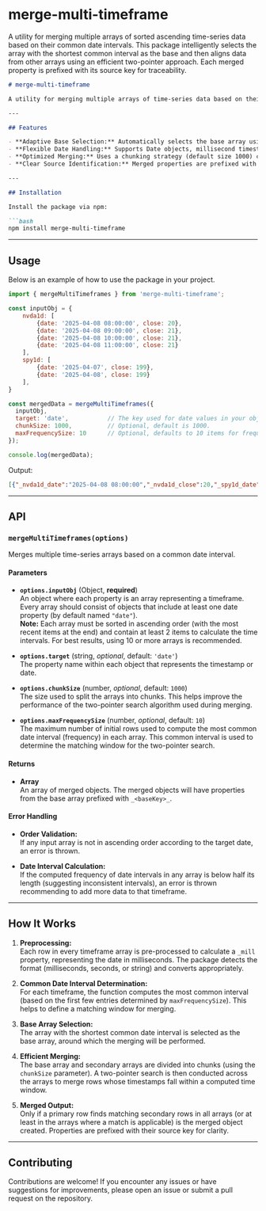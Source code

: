 # merge-multi-timeframe

A utility for merging multiple arrays of sorted ascending time-series data based on their common date intervals. This package intelligently selects the array with the shortest common interval as the base and then aligns data from other arrays using an efficient two-pointer approach. Each merged property is prefixed with its source key for traceability.

```markdown
# merge-multi-timeframe

A utility for merging multiple arrays of time-series data based on their common date intervals. This package intelligently selects the array with the shortest common interval as the base and then aligns data from other arrays using an efficient two-pointer approach. Each merged property is prefixed with its source key for traceability.

---

## Features

- **Adaptive Base Selection:** Automatically selects the base array using the shortest common date interval.
- **Flexible Date Handling:** Supports Date objects, millisecond timestamps, second timestamps, and valid date strings (millisecond timestamps are recommended).
- **Optimized Merging:** Uses a chunking strategy (default size 1000) combined with a two-pointer search for efficient merging even with large datasets.
- **Clear Source Identification:** Merged properties are prefixed with `_<sourceKey>_` so you know the origin of each piece of data.

---

## Installation

Install the package via npm:

```bash
npm install merge-multi-timeframe
```

---

## Usage

Below is an example of how to use the package in your project.

```js
import { mergeMultiTimeframes } from 'merge-multi-timeframe';

const inputObj = {
    nvda1d: [
        {date: '2025-04-08 08:00:00', close: 20}, 
        {date: '2025-04-08 09:00:00', close: 21}, 
        {date: '2025-04-08 10:00:00', close: 21}, 
        {date: '2025-04-08 11:00:00', close: 21}
    ],
    spy1d: [
        {date: '2025-04-07', close: 199}, 
        {date: '2025-04-08', close: 199}
    ],
} 

const mergedData = mergeMultiTimeframes({
  inputObj,
  target: 'date',           // The key used for date values in your objects.
  chunkSize: 1000,          // Optional, default is 1000.
  maxFrequencySize: 10      // Optional, defaults to 10 items for frequency calculation.
});

console.log(mergedData);
```

Output:
```json
[{"_nvda1d_date":"2025-04-08 08:00:00","_nvda1d_close":20,"_spy1d_date":"2025-04-08","_spy1d_close":199},{"_nvda1d_date":"2025-04-08 09:00:00","_nvda1d_close":21,"_spy1d_date":"2025-04-08","_spy1d_close":199},{"_nvda1d_date":"2025-04-08 10:00:00","_nvda1d_close":21,"_spy1d_date":"2025-04-08","_spy1d_close":199},{"_nvda1d_date":"2025-04-08 11:00:00","_nvda1d_close":21,"_spy1d_date":"2025-04-08","_spy1d_close":199}]
```

---

## API

### `mergeMultiTimeframes(options)`

Merges multiple time-series arrays based on a common date interval.

#### Parameters

- **`options.inputObj`** (Object, **required**)  
  An object where each property is an array representing a timeframe. Every array should consist of objects that include at least one date property (by default named `"date"`).  
  **Note:** Each array must be sorted in ascending order (with the most recent items at the end) and contain at least 2 items to calculate the time intervals. For best results, using 10 or more arrays is recommended.

- **`options.target`** (string, *optional*, default: `'date'`)  
  The property name within each object that represents the timestamp or date.

- **`options.chunkSize`** (number, *optional*, default: `1000`)  
  The size used to split the arrays into chunks. This helps improve the performance of the two-pointer search algorithm used during merging.

- **`options.maxFrequencySize`** (number, *optional*, default: `10`)  
  The maximum number of initial rows used to compute the most common date interval (frequency) in each array. This common interval is used to determine the matching window for the two-pointer search.

#### Returns

- **Array**  
  An array of merged objects. The merged objects will have properties from the base array prefixed with `_<baseKey>_`.

#### Error Handling

- **Order Validation:**  
  If any input array is not in ascending order according to the target date, an error is thrown.

- **Date Interval Calculation:**  
  If the computed frequency of date intervals in any array is below half its length (suggesting inconsistent intervals), an error is thrown recommending to add more data to that timeframe.

---

## How It Works

1. **Preprocessing:**  
   Each row in every timeframe array is pre-processed to calculate a `_mill` property, representing the date in milliseconds. The package detects the format (milliseconds, seconds, or string) and converts appropriately.

2. **Common Date Interval Determination:**  
   For each timeframe, the function computes the most common interval (based on the first few entries determined by `maxFrequencySize`). This helps to define a matching window for merging.

3. **Base Array Selection:**  
   The array with the shortest common date interval is selected as the base array, around which the merging will be performed.

4. **Efficient Merging:**  
   The base array and secondary arrays are divided into chunks (using the `chunkSize` parameter). A two-pointer search is then conducted across the arrays to merge rows whose timestamps fall within a computed time window.

5. **Merged Output:**  
   Only if a primary row finds matching secondary rows in all arrays (or at least in the arrays where a match is applicable) is the merged object created. Properties are prefixed with their source key for clarity.

---

## Contributing

Contributions are welcome! If you encounter any issues or have suggestions for improvements, please open an issue or submit a pull request on the repository.
